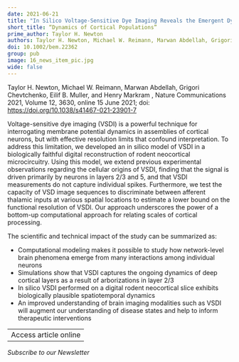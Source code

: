 ```yaml
---
date: 2021-06-21
title: "In Silico Voltage-Sensitive Dye Imaging Reveals the Emergent Dynamics of Cortical Populations"
short_title: “Dynamics of Cortical Populations”
prime_author: Taylor H. Newton
authors: Taylor H. Newton, Michael W. Reimann, Marwan Abdellah, Grigori Chevtchenko, Eilif B. Muller, and Henry Markram , Nature Communications 2021, Volume 12, 3630, online 15 June 2021
doi: 10.1002/bem.22362
group: pub
image: 16_news_item_pic.jpg
wide: false
---
```


Taylor H. Newton, Michael W. Reimann, Marwan Abdellah, Grigori Chevtchenko, Eilif B. Muller, and Henry Markram , Nature Communications 2021, Volume 12, 3630, online 15 June 2021; doi: https://doi.org/10.1038/s41467-021-23901-7

Voltage-sensitive dye imaging (VSDI) is a powerful technique for interrogating membrane potential dynamics in assemblies of cortical neurons, but with effective resolution limits that confound interpretation. To address this limitation, we developed an in silico model of VSDI in a biologically faithful digital reconstruction of rodent neocortical microcircuitry. Using this model, we extend previous experimental observations regarding the cellular origins of VSDI, finding that the signal is driven primarily by neurons in layers 2/3 and 5, and that VSDI measurements do not capture individual spikes. Furthermore, we test the capacity of VSD image sequences to discriminate between afferent thalamic inputs at various spatial locations to estimate a lower bound on the functional resolution of VSDI. Our approach underscores the power of a bottom-up computational approach for relating scales of cortical processing.

The scientific and technical impact of the study can be summarized as:

+ Computational modeling makes it possible to study how network-level brain phenomena emerge from many interactions among individual neurons
+ Simulations show that VSDI captures the ongoing dynamics of deep cortical layers as a result of arborizations in layer 2/3
+ In silico VSDI performed on a digital rodent neocortical slice exhibits biologically plausible spatiotemporal dynamics
+ An improved understanding of brain imaging modalities such as VSDI will augment our understanding of disease states and help to inform therapeutic interventions

<table><tr><td>Access article online</td></tr></table>

*Subscribe to our Newsletter*
